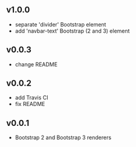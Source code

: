 ## v1.0.0

* separate 'divider' Bootstrap element
* add 'navbar-text' Bootstrap (2 and 3) element


## v0.0.3

* change README


## v0.0.2

* add Travis CI
* fix README


## v0.0.1

* Bootstrap 2 and Bootstrap 3 renderers
